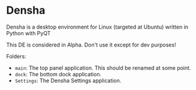 # Densha
Densha is a desktop environment for Linux (targeted at Ubuntu) written in Python with PyQT

This DE is considered in Alpha. Don't use it except for dev purposes!

Folders:

- `main`: The top panel application. This should be renamed at some point.
- `dock`: The bottom dock application.
- `Settings`: The Densha Settings application.
